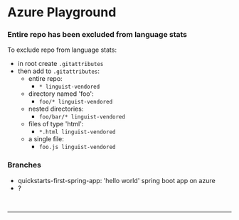 # Azure Playground

### Entire repo has been excluded from language stats

To exclude repo from language stats:
- in root create `.gitattributes`
- then add to `.gitattributes`:
    - entire repo:
        - `* linguist-vendored`
    - directory named 'foo':
        - `foo/* linguist-vendored`
    - nested directories:
        - `foo/bar/* linguist-vendored`
    - files of type 'html':
        - `*.html linguist-vendored`
    - a single file:
        - `foo.js linguist-vendored`

### Branches

- quickstarts-first-spring-app: 'hello world' spring boot app on azure
- ?



<br>

---